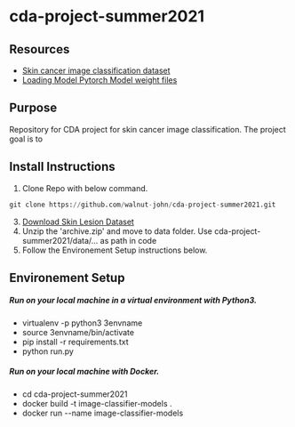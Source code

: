# cda-project-summer2021

## Resources
*  [Skin cancer image classification dataset](https://www.kaggle.com/surajghuwalewala/ham1000-segmentation-and-classification)
*  [Loading Model Pytorch Model weight files](https://pytorch.org/tutorials/beginner/saving_loading_models.html)


## Purpose
Repository for CDA project for skin cancer image classification. The project goal is to

## Install Instructions
1. Clone Repo with below command.
```py
git clone https://github.com/walnut-john/cda-project-summer2021.git
```
3. [Download Skin Lesion Dataset](https://www.kaggle.com/surajghuwalewala/ham1000-segmentation-and-classification)
4. Unzip the 'archive.zip' and move to data folder. Use cda-project-summer2021/data/... as path in code
5. Follow the Environement Setup instructions below.


## Environement Setup
##### Run on your local machine in a virtual environment with Python3.
* virtualenv -p python3 3envname
* source 3envname/bin/activate
* pip install -r requirements.txt
* python run.py

##### Run on your local machine with Docker.
- cd cda-project-summer2021
- docker build -t image-classifier-models .
- docker run --name image-classifier-models
